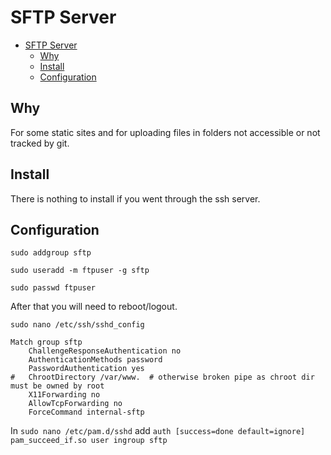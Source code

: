 # SFTP Server

- [SFTP Server](#sftp-server)
	- [Why](#why)
	- [Install](#install)
	- [Configuration](#configuration)


## Why 
For some static sites and for uploading files in folders not accessible or not tracked by git.

## Install
There is nothing to install if you went through the ssh server.

## Configuration

`sudo addgroup sftp`

`sudo useradd -m ftpuser -g sftp`

`sudo passwd ftpuser`

After that you will need to reboot/logout.

`sudo nano /etc/ssh/sshd_config`

```
Match group sftp
	ChallengeResponseAuthentication no
	AuthenticationMethods password
	PasswordAuthentication yes
#	ChrootDirectory /var/www.  # otherwise broken pipe as chroot dir must be owned by root
	X11Forwarding no
	AllowTcpForwarding no
	ForceCommand internal-sftp
````

In `sudo nano /etc/pam.d/sshd` add `auth [success=done default=ignore] pam_succeed_if.so user ingroup sftp`

